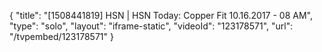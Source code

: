 {
    "title": "[1508441819] HSN | HSN Today: Copper Fit 10.16.2017 - 08 AM",
    "type": "solo",
    "layout": "iframe-static",
    "videoId": "123178571",
    "url": "\/tvpembed\/123178571"
}